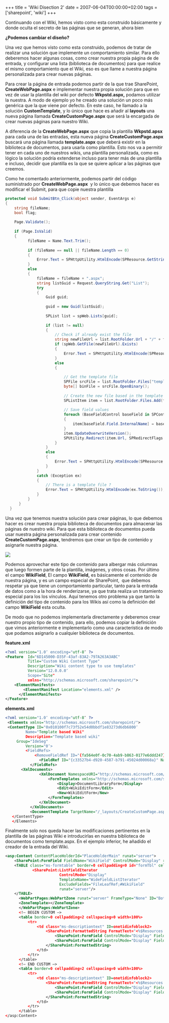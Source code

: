+++
title = 'Wiki Disection 2'
date = 2007-06-04T00:00:00+02:00
tags = ['sharepoint', 'wiki']
+++

Continuando con el Wiki, hemos visto como esta construido básicamente y donde oculta el secreto de las páginas que se generan, ahora bien

**¿Podemos cambiar el diseño?**

Una vez que hemos visto como esta construido, podemos de tratar de realizar una solución que implemente un comportamiento similar. Para ello deberemos hacer algunas cosas, como crear nuestra propia página de de entrada, y configurar una lista (biblioteca de documentos) para que realice el mismo comportamiento que el Wiki, eso es que llame a nuestra página personalizada para crear nuevas páginas.

Para crear la página de entrada podemos partir de la que trae SharePoint, **CreateWebPage.aspx** e implementar nuestra propia solución para que en vez de usar la plantilla del wiki por defecto **Wkpstd.aspx,** podamos utilizar la nuestra. A modo de ejemplo yo he creado una solución un poco más genérica que la que viene por defecto. En este caso, he llamado a la solución **CustomTemplate**, y lo único que hace es añadir al **layouts** una nueva página llamada **CreateCustomPage.aspx** que será la encargada de crear nuevas páginas para nuestro Wiki.

A diferencia de la **CreateWebPage.aspx** que copia la plantilla **Wkpstd.apsx** para cada una de las entradas, esta nueva página **CreateCustomPage.aspx** buscará una página llamada **template.aspx** que deberá existir en la biblioteca de documentos, para usarla como plantilla. Esto nos va a permitir tener en cada uno de nuestros wikis, una plantilla personalizada, como es lógico la solución podría extenderse incluso para tener más de una plantilla e incluso, decidir que plantilla es la que se quiere aplicar a las páginas que creemos.

Como he comentado anteriormente, podemos partir del código suministrado por **CreateWebPage.aspx**  y lo único que debemos hacer es modificar el Submit, para que copie nuestra plantilla

```csharp
protected void SubmitBtn_Click(object sender, EventArgs e)
{
    string fileName;
    bool flag;
 
    Page.Validate();
 
    if (Page.IsValid)
    {
          fileName = Name.Text.Trim();
        
          if (fileName == null || fileName.Length == 0)
          {
              Error.Text = SPHttpUtility.HtmlEncode(SPResource.GetString("CreateWebPageInvalidTitle", new object[0]));
          }
          else
          {
              fileName = fileName + ".aspx";
              string listGuid = Request.QueryString.Get("List");
              try
              {
                  Guid guid;
   
                  guid = new Guid(listGuid);
   
                  SPList list = spWeb.Lists[guid];
   
                  if (list != null)
                  {
                      // Check if already exist the file                                               
                      string newFileUrl = list.RootFolder.Url + "/" + fileName;
                      if (spWeb.GetFile(newFileUrl).Exists)
                      {
                          Error.Text = SPHttpUtility.HtmlEncode(SPResource.GetString("CreateWebPageDuplicateTitle", new object[0]));
                      }
                      else
                      {                        
                          
                          // Get the template file
                          SPFile srcFile = list.RootFolder.Files["template.aspx"];
                          byte[] binFile = srcFile.OpenBinary();
   
                          // Create the new file based in the template
                          SPListItem item = list.RootFolder.Files.Add(fileName, binFile, false).Item;
   
                          // Save field values
                          foreach (BaseFieldControl baseField in SPContext.Current.FormContext.FieldControlCollection)
                          {
                              item[baseField.Field.InternalName] = baseField.Value;
                          }
                          item.UpdateOverwriteVersion();
                          SPUtility.Redirect(item.Url, SPRedirectFlags.UseSource | SPRedirectFlags.Static, Context);
                      }
                  }
                  else
                  {
                      Error.Text = SPHttpUtility.HtmlEncode(SPResource.GetString("CreateWebPageInvalidList", new object[0]));
                  }
              }
              catch (Exception ex)
              {
                  // There is a template file ?
                  Error.Text = SPHttpUtility.HtmlEncode(ex.ToString());
              }
          }
      }
  }
```

Una vez que tenemos nuestra solución para crear páginas, lo que debemos hacer es crear nuestra propia biblioteca de documentos para almacenar las páginas de nuestro wiki. Para que esta biblioteca de documentos pueda usar nuestra página personalizada para crear contenido **CreateCustomPage.aspx**, tendremos que crear un tipo de contenido y asignarle nuestra página.
 
![](/images/Sharepoint/sp1wiki_5.gif)

Podemos aprovechar este tipo de contenido para albergar más columnas que luego formen parte de la plantilla, imágenes, y otros cosas. Por último el campo **WikiField**, El campo **WikiField,** es básicamente el contenido de nuestra página, y es un campo especial de SharePoint,  que debemos respetar ya que tiene un comportamiento particular, tanto para la entrada de datos como a la hora de renderizarse, ya que trata realiza un tratamiento especial para los los vínculos. Aquí tenemos otro problema ya que tanto la definición del tipo de contenido para los Wikis así como la definición del campo **WikiField** esta oculta.

De modo que no podemos implementarla directamente y deberemos crear nuestro propio tipo de contenido, para ello, podemos copiar la definición que vimos anteriormente e implementarlo como una característica de modo que podamos asignarlo a cualquier biblioteca de documentos.

**feature.xml**   
```xml
<?xml version="1.0″ encoding="utf-8″ ?>
<Feature  Id="6D145000-D35F-43af-83A2-797A263A3ABC"
          Title="Custom Wiki Content Type"
          Description="Wiki content type to use templates"
          Version="12.0.0.0″
          Scope="Site"
          xmlns="http://schemas.microsoft.com/sharepoint/">
    <ElementManifests>
        <ElementManifest Location="elements.xml" />
      </ElementManifests>
</Feature>
```  
**elements.xml**  

```xml  
<?xml version="1.0″ encoding="utf-8″ ?>
 <Elements xmlns="http://schemas.microsoft.com/sharepoint/">
 <ContentType ID="0x010100f7c73f52e54d0bbdf1e83273d6db6800″         
         Name="Template based Wiki"      
         Description="Template based wiki"
     Group="IdeSeg"
         Version="0″>
         <FieldRefs>         
             <RemoveFieldRef ID="{fa564e0f-0c70-4ab9-b863-0177e6ddd247}" Name="Title" />
               <FieldRef ID="{c33527b4-d920-4587-b791-45024d00068a}" Name="WikiField" />
           </FieldRefs>
       <XmlDocuments>
               <XmlDocument NamespaceURI="http://schemas.microsoft.com/sharepoint/v3/contenttype/forms">
                   <FormTemplates xmlns="http://schemas.microsoft.com/sharepoint/v3/contenttype/forms">
                       <Display>DocumentLibraryForm</Display>
                       <Edit>WikiEditForm</Edit>
                       <New>WikiEditForm</New>
                   </FormTemplates>
               </XmlDocument>
           </XmlDocuments>
           <DocumentTemplate TargetName="/_layouts/CreateCustomPage.aspx" />
   </ContentType>
   </Elements>
```  

Finalmente solo nos queda hacer las modificaciones pertinentes en la plantilla de las páginas Wiki e introducirlas en nuestra biblioteca de documentos como template.aspx. En el ejemplo inferior, he añadido el creador de la entrada del Wiki.

```xml  
<asp:Content ContentPlaceHolderId="PlaceHolderMain" runat="server">
    <SharePoint:FormField FieldName="WikiField" ControlMode="Display" runat="server"/>
    <TABLE class="ms-formtable" border=0 cellpadding=0 id="formTbl" cellspacing=0 width=100%>
            <SharePoint:ListFieldIterator
                        ControlMode="Display"
                        TemplateName="WideFieldListIterator"
                        ExcludeFields="FileLeafRef;#WikiField"
                        runat="server"/>
    </TABLE>
      <WebPartPages:WebPartZone runat="server" FrameType="None" ID="Bottom" Title="loc:Bottom">
      <ZoneTemplate></ZoneTemplate>
      </WebPartPages:WebPartZone>
      <!– BEGIN CUSTOM –>
      <table border=0 cellpadding=2 cellspacing=0 width=100%>
          <tr>
              <td class="ms-descriptiontext" ID=onetidinfoblock2>
                  <SharePoint:FormattedString FormatText="<%$Resources:wss,form_createdby%>" runat="server">
                      <SharePoint:FormField ControlMode="Display" FieldName="Created" runat="server"/>
                      <SharePoint:FormField ControlMode="Display" FieldName="Author" runat="server"/>
                  </SharePoint:FormattedString>
              </td>
          </tr>
      </table>
      <!– END CUSTOM –>
      <table border=0 cellpadding=2 cellspacing=0 width=100%>
          <tr>
              <td class="ms-descriptiontext" ID=onetidinfoblock2>
                  <SharePoint:FormattedString FormatText="<%$Resources:wss,form_modifiedby%>" runat="server">
                      <SharePoint:FormField ControlMode="Display" FieldName="Modified" runat="server"/>
                      <SharePoint:FormField ControlMode="Display" FieldName="Editor" runat="server"/>
                  </SharePoint:FormattedString>
              </td>
          </tr>
      </table>
</asp:Content>
```